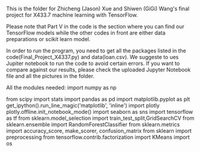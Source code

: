 This is the folder for Zhicheng (Jason) Xue and Shiwen (GiGi) Wang's final project for X433.7 machine learning with TensorFlow.


Please note that Part V in the code is the section where you can find our TensorFlow models while the other codes in front are either data preparations or scikit learn model.


In order to run the program, you need to get all the packages listed in the code(Final_Project_X4337.py) and data(loan.csv). We suggeste to ues Jupiter notebook to run the code to avoid certain errors. If you want to compare against our results, please check the uploaded Jupyter Notebook file and all the pictures in the folder.

All the modules needed:
import numpy as np

from scipy import stats
import pandas as pd
import matplotlib.pyplot as plt
get_ipython().run_line_magic('matplotlib', 'inline')
import plotly
plotly.offline.init_notebook_mode()
import seaborn as sns
import tensorflow as tf
from sklearn.model_selection import train_test_split,GridSearchCV
from sklearn.ensemble import RandomForestClassifier
from sklearn.metrics import accuracy_score, make_scorer, confusion_matrix
from sklearn import preprocessing
from tensorflow.contrib.factorization import KMeans
import os


